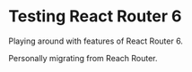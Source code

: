 # Testing React Router 6
Playing around with features of React Router 6.

Personally migrating from Reach Router.
